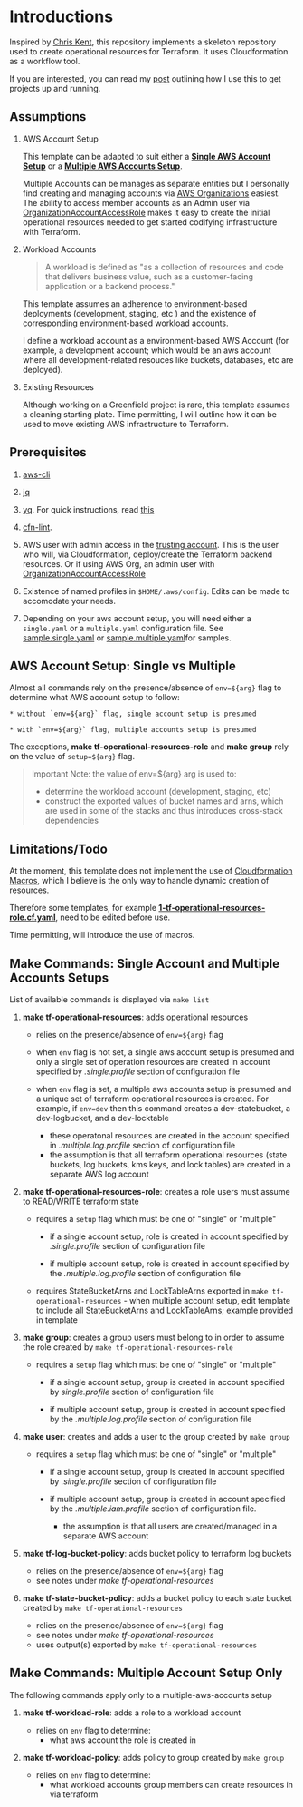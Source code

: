 # Introductions
Inspired by [Chris Kent](https://thirstydeveloper.io/), this repository implements a skeleton repository used to create operational resources for Terraform. It uses Cloudformation as a workflow tool. 

If you are interested, you can read my [post]() outlining how I use this to get projects up and running.


## Assumptions

1. AWS Account Setup

	This template can be adapted to suit either a [__Single AWS Account Setup__](https://docs.aws.amazon.com/whitepapers/latest/organizing-your-aws-environment/single-aws-account.html) or a [__Multiple AWS Accounts Setup__](https://docs.aws.amazon.com/whitepapers/latest/organizing-your-aws-environment/benefits-of-using-multiple-aws-accounts.html). 

	Multiple Accounts can be manages as separate entities but I personally find creating and managing accounts via [AWS Organizations](https://docs.aws.amazon.com/controltower/latest/userguide/organizations.html) easiest.  The ability to access member accounts as an Admin user via [OrganizationAccountAccessRole](https://docs.aws.amazon.com/organizations/latest/userguide/orgs_manage_accounts_access.html) makes it easy to create the initial operational resources needed to get started codifying infrastructure with Terraform. 

2. Workload Accounts 

	> A workload is defined as "as a collection of resources and code that delivers business value, such as a customer-facing application or a backend process." 

	This template assumes an adherence to environment-based deployments (development, staging, etc ) and the existence of corresponding environment-based workload accounts. 

	I define a workload account as a environment-based AWS Account (for example, a development account; which would be an aws account where all development-related resouces like buckets, databases, etc are deployed). 

3. Existing Resources

	Although working on a Greenfield project is rare, this template assumes a cleaning starting plate. Time permitting, I will outline how it can be used to move existing AWS infrastructure to Terraform.


## Prerequisites

1. [aws-cli](https://docs.aws.amazon.com/cli/latest/userguide/getting-started-install.html)

2. [jq](https://jqlang.github.io/jq/download/)

3. [yq](https://github.com/mikefarah/yq#install). For quick instructions, read [this](https://www.sanderh.dev/parsing-YAML-files-using-yq/)

4. [cfn-lint](https://github.com/aws-cloudformation/cfn-lint). 

5. AWS user with admin access in the [trusting account](https://docs.aws.amazon.com/IAM/latest/UserGuide/tutorial_cross-account-with-roles.html). This is the user who will, via Cloudformation, deploy/create the Terraform backend resources. Or if using AWS Org, an admin user with [OrganizationAccountAccessRole](https://docs.aws.amazon.com/organizations/latest/userguide/orgs_manage_accounts_access.html) 

6. Existence of named profiles in `$HOME/.aws/config`. Edits can be made to accomodate your needs. 

7. Depending on your aws account setup, you will need either a `single.yaml` or a `multiple.yaml` configuration file. See [sample.single.yaml](https://github.com/msuzoagu/TerraformOperationalResources/blob/main/sample.single.yaml) or [sample.multiple.yaml](https://github.com/msuzoagu/TerraformOperationalResources/blob/main/sample.multiple.yaml)for samples.


## AWS Account Setup: Single vs Multiple

Almost all commands rely on the presence/absence of `env=${arg}` flag to determine what AWS account setup to follow:

	* without `env=${arg}` flag, single account setup is presumed 

	* with `env=${arg}` flag, multiple accounts setup is presumed

The exceptions, __make tf-operational-resources-role__ and __make group__ rely on the value of `setup=${arg}` flag.

>Important Note: the value of env=${arg} arg is used to: 
> * determine the workload account (development, staging, etc) 
> * construct the exported values of bucket names and arns, which are used in some of the stacks and thus introduces cross-stack dependencies


## Limitations/Todo
At the moment, this template does not implement the use of [Cloudformation Macros](https://docs.aws.amazon.com/AWSCloudFormation/latest/UserGuide/template-macros.html), which I believe is the only way to handle dynamic creation of resources. 

Therefore some templates, for example [__1-tf-operational-resources-role.cf.yaml__](https://github.com/msuzoagu/TerraformOperationalResources/blob/main/0-tf-operational-resources.cf.yaml), need to be edited before use. 

Time permitting, will introduce the use of macros.


## Make Commands: Single Account and Multiple Accounts Setups
List of available commands is displayed via `make list`

1. __make tf-operational-resources__: adds operational resources 
	
	+ relies on the presence/absence of `env=${arg}` flag
	
	+ when `env` flag is not set, a single aws account setup is presumed and only a single set of operation resources are created in account specified by *.single.profile* section of configuration file
	
	+ when `env` flag is set, a multiple aws accounts setup is presumed and a unique set of terraform operational resources is created. For example, if `env=dev` then this command creates a dev-statebucket, a dev-logbucket, and a dev-locktable 
		* these operatonal resources are created in the account specified in *.multiple.log.profile* section of configuration file 
		* the assumption is that all terraform operational resources (state buckets, log buckets, kms keys, and lock tables) are created in a separate AWS log account 


2. __make tf-operational-resources-role__: creates a role users must assume to READ/WRITE terraform state
	
	+ requires a `setup` flag which must be one of "single" or "multiple"
		* if a single account setup, role is created in account specified by *.single.profile* section of configuration file
		
		* if multiple account setup, role is created in account specified by the *.multiple.log.profile* section of configuration file
	
	+ requires StateBucketArns and LockTableArns exported in `make tf-operational-resources`
			- when multiple account setup, edit template to include all StateBucketArns and LockTableArns; example provided in template

3. __make group__: creates a group users must belong to in order to assume the role created by `make tf-operational-resources-role`
	
	+ requires a `setup` flag which must be one of "single" or "multiple"
		* if a single account setup, group is created in account specified by *single.profile* section of configuration file
		
		* if multiple account setup, group is created in account specified by the *.multiple.log.profile* section of configuration file


4. __make user__: creates and adds a user to the group created by `make group`
	
	+ requires a `setup` flag which must be one of "single" or "multiple"
		* if a single account setup, group is created in account specified by *.single.profile* section of configuration file
		
		* if multiple account setup, group is created in account specified by the *.multiple.iam.profile* section of configuration file. 
			- the assumption is that all users are created/managed in a separate AWS account 


5. __make tf-log-bucket-policy__: adds bucket policy to terraform log buckets
	
	+ relies on the presence/absence of `env=${arg}` flag
	+ see notes under *make tf-operational-resources* 
	

6. __make tf-state-bucket-policy__: adds a bucket policy to each state bucket created by `make tf-operational-resources`
	
	+ relies on the presence/absence of `env=${arg}` flag
	+ see notes under *make tf-operational-resources* 
	+ uses output(s) exported by `make tf-operational-resources` 


## Make Commands: Multiple Account Setup Only

The following commands apply only to a multiple-aws-accounts setup

1. __make tf-workload-role__: adds a role to a workload account
	
	+ relies on `env` flag to determine: 
		* what aws account the role is created in
	

2. __make tf-workload-policy__: adds policy to group created by `make group`

	+ relies on `env` flag to determine: 
		* what workload accounts group members can create resources in via terraform 

	